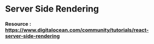 # Server Side Rendering

### Resource : https://www.digitalocean.com/community/tutorials/react-server-side-rendering
